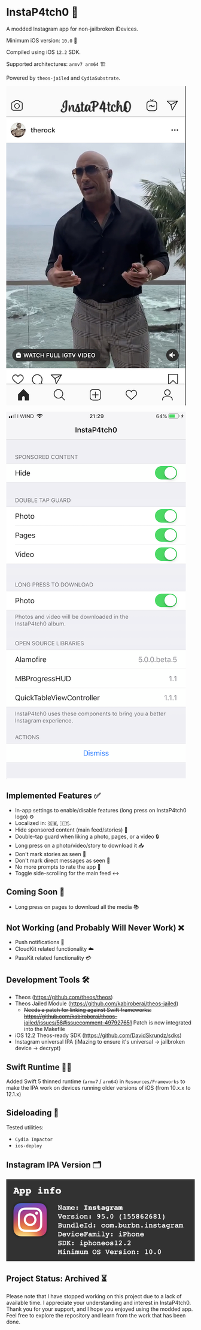 # InstaP4tch0 📸

A modded Instagram app for non-jailbroken iDevices.

Minimum iOS version: `10.0` 📱

Compiled using iOS `12.2` SDK.

Supported architectures: `armv7 arm64` 🏗️

Powered by `theos-jailed` and `CydiaSubstrate`.

![feed screenshot](screenshots/feed.jpeg)

![settings screenshot](screenshots/settings.png)

## Implemented Features ✅

- In-app settings to enable/disable features (long press on InstaP4tch0 logo) ⚙️
- Localized in: 🇬🇧, 🇮🇹.
- Hide sponsored content (main feed/stories) 🚫
- Double-tap guard when liking a photo, pages, or a video 🔒
- Long press on a photo/video/story to download it 📥
- Don't mark stories as seen 👀
- Don't mark direct messages as seen 💌
- No more prompts to rate the app 🌟
- Toggle side-scrolling for the main feed ↔️

## Coming Soon 🚧

- Long press on pages to download all the media 📚

## Not Working (and Probably Will Never Work) ❌

- Push notifications 🔔
- CloudKit related functionality ☁️
- PassKit related functionality 💳

## Development Tools 🛠️

- Theos (https://github.com/theos/theos)
- Theos Jailed Module (https://github.com/kabiroberai/theos-jailed)
    - ~~Needs a patch for linking against Swift frameworks: https://github.com/kabiroberai/theos-jailed/issues/58#issuecomment-497927651~~ Patch is now integrated into the Makefile
- iOS 12.2 Theos-ready SDK (https://github.com/DavidSkrundz/sdks)
- Instagram universal IPA (iMazing to ensure it's universal -> jailbroken device -> decrypt)

## Swift Runtime 🏃‍♂️

Added Swift 5 thinned runtime (`armv7` / `arm64`) in `Resources/Frameworks` to make the IPA work on devices running older versions of iOS (from 10.x.x to 12.1.x)

## Sideloading 🚀

Tested utilities:
- `Cydia Impactor`
- `ios-deploy`

## Instagram IPA Version 🗂️

![feed screenshot](screenshots/app_version.png)

## Project Status: Archived ⏳

Please note that I have stopped working on this project due to a lack of available time. I appreciate your understanding and interest in InstaP4tch0. Thank you for your support, and I hope you enjoyed using the modded app. Feel free to explore the repository and learn from the work that has been done.
